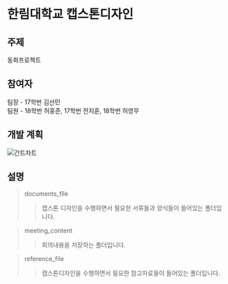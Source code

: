 # 한림대학교 캡스톤디자인 

## 주제
동화프로젝트

## 참여자
팀장 - 17학번 김선민   
팀원 - 18학번 허홍준, 17학번 전지훈, 18학번 허영무

## 개발 계획
![간트차트](https://user-images.githubusercontent.com/86049096/226330733-2a65e2b6-9525-4022-a40a-d99c15274968.png)

## 설명
> documents_file
>> 캡스톤 디자인을 수행하면서 필요한 서류들과 양식들이 들어있는 폴더입니다.    

> meeting_content
>> 회의내용을 저장하는 폴더입니다.   

> reference_file
>> 캡스톤디자인을 수행하면서 필요한 참고자료들이 들어있는 폴더입니다.

